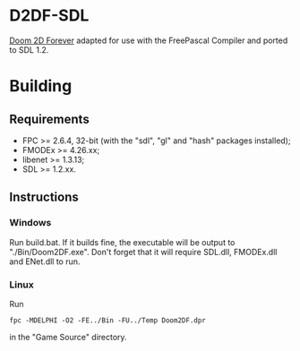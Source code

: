 # D2DF-SDL
[Doom 2D Forever](https://github.com/pss88/DF) adapted for use with the FreePascal Compiler and ported to SDL 1.2.

# Building

## Requirements
* FPC >= 2.6.4, 32-bit (with the "sdl", "gl" and "hash" packages installed);
* FMODEx >= 4.26.xx;
* libenet >= 1.3.13;
* SDL >= 1.2.xx.

## Instructions
### Windows
Run build.bat.
If it builds fine, the executable will be output to "./Bin/Doom2DF.exe".
Don't forget that it will require SDL.dll, FMODEx.dll and ENet.dll to run.
### Linux
Run
```
fpc -MDELPHI -O2 -FE../Bin -FU../Temp Doom2DF.dpr
```
in the "Game Source" directory.
